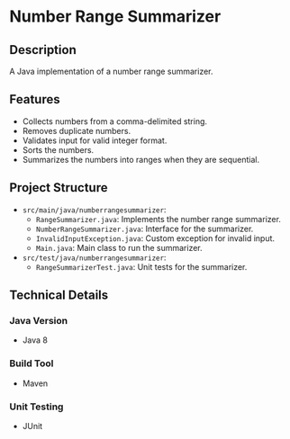 # Number Range Summarizer

## Description
A Java implementation of a number range summarizer.

## Features
- Collects numbers from a comma-delimited string.
- Removes duplicate numbers.
- Validates input for valid integer format.
- Sorts the numbers.
- Summarizes the numbers into ranges when they are sequential.

## Project Structure
- `src/main/java/numberrangesummarizer`:
  - `RangeSummarizer.java`: Implements the number range summarizer.
  - `NumberRangeSummarizer.java`: Interface for the summarizer.
  - `InvalidInputException.java`: Custom exception for invalid input.
  - `Main.java`: Main class to run the summarizer.
- `src/test/java/numberrangesummarizer`:
  - `RangeSummarizerTest.java`: Unit tests for the summarizer.

 ## Technical Details

### Java Version
- Java 8

### Build Tool
- Maven

### Unit Testing
- JUnit
